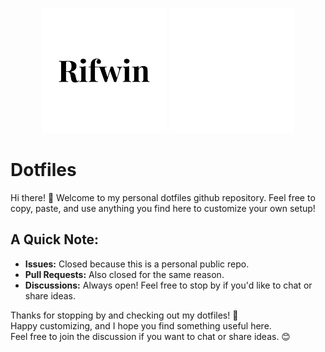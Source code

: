 <p align="center">
  <img src="dark.png#gh-light-mode-only" alt="Light Logo" width="200">
  <img src="light.png#gh-dark-mode-only" alt="Dark Logo" width="200">
</p>

# Dotfiles

Hi there! 👋 Welcome to my personal dotfiles github repository. Feel free to copy, paste, and use anything you find here to customize your own setup!

## A Quick Note:
- **Issues:** Closed because this is a personal public repo.
- **Pull Requests:** Also closed for the same reason.
- **Discussions:** Always open! Feel free to stop by if you'd like to chat or share ideas.

Thanks for stopping by and checking out my dotfiles! 🎉  
Happy customizing, and I hope you find something useful here.  
Feel free to join the discussion if you want to chat or share ideas. 😊

